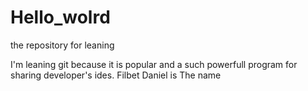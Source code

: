 # Hello_wolrd
the repository for leaning

I'm leaning git because it is popular and a such powerfull program for sharing developer's ides.
Filbet Daniel is The name

